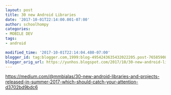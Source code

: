```yaml
---
layout: post
title: 30 new Android Libraries
date: '2017-10-01T22:14:00.001-07:00'
author: schoolhompy
categories:
- MOBILE DEV
tags:
- android

modified_time: '2017-10-01T22:14:04.480-07:00'
blogger_id: tag:blogger.com,1999:blog-4954243635432022205.post-7658590861098666888
blogger_orig_url: https://yunhos.blogspot.com/2017/10/30-new-android-libraries.html
---
```


https://medium.com/@mmbialas/30-new-android-libraries-and-projects-released-in-summer-2017-which-should-catch-your-attention-d3702bd9bdc6